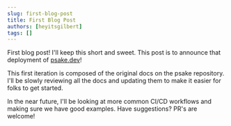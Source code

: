 ```yaml
---
slug: first-blog-post
title: First Blog Post
authors: [heyitsgilbert]
tags: []
---
```


First blog post! I'll keep this short and sweet. This post is to announce that
deployment of [psake.dev](https://psake.dev)!

<!-- truncate -->

This first iteration is composed of the original docs on the psake repository.
I'll be slowly reviewing all the docs and updating them to make it easier for
folks to get started.

In the near future, I'll be looking at more common CI/CD workflows and making
sure we have good examples. Have suggestions? PR's are welcome!
